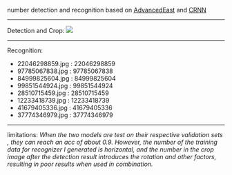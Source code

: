 number detection and recognition based on [AdvancedEast](https://github.com/huoyijie/AdvancedEASTg) and [CRNN](https://arxiv.org/abs/1507.05717)
____
Detection and Crop:
<img src="https://github.com/yl305237731/number_detection_recognition/blob/master/demo/re1.jpg">

____
Recognition:

* 22046298859.jpg : 22046298859
* 97785067838.jpg : 97785067838
* 84999825604.jpg : 84999825604
* 99851544924.jpg : 99851544924
* 28510715459.jpg : 28510715459
* 12233418739.jpg : 12233418739
* 41679405336.jpg : 41679405336
* 37774346979.jpg : 37774346979

____
limitations:
*When the two models are test on their respective validation sets , they can reach an acc of about 0.9. However, the number of the training data for recognizer I generated is horizontal, and the number in the crop image after the detection result introduces the rotation and other factors, resulting in poor results when used in combination.*
